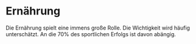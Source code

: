 # Ernährung
Die Ernährung spielt eine immens große Rolle. Die Wichtigkeit wird häufig unterschätzt. An die 70% des sportlichen Erfolgs ist davon abängig. 

